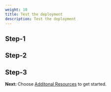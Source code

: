 ```yaml
---
weight: 10
title: Test the deployment
description: Test the deployment
---
```


## Step-1

## Step-2

## Step-3


**Next:** Choose [Additonal Resources](/additional-resources/index.html) to get started.